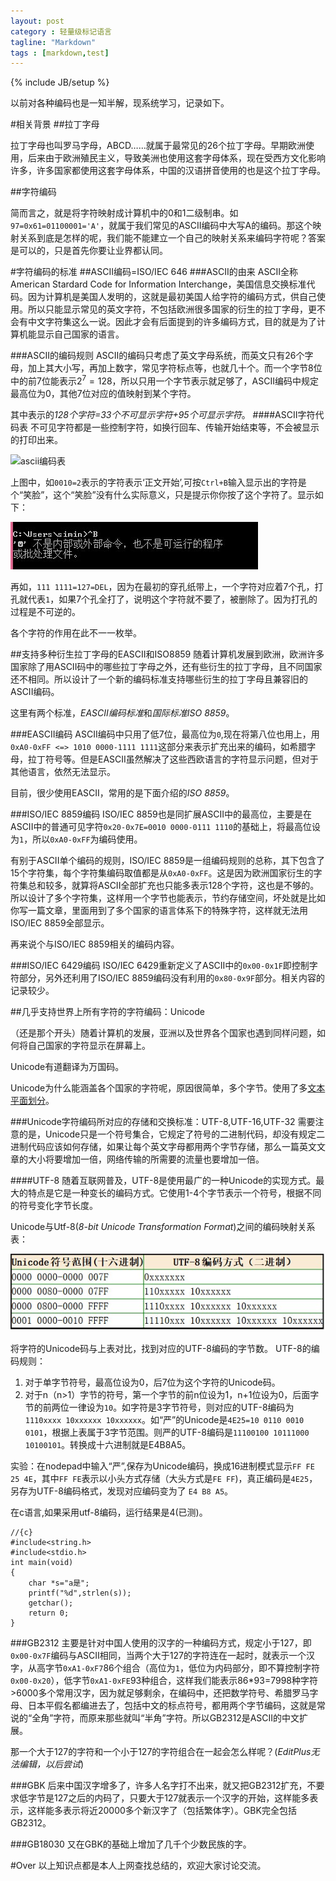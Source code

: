 ```yaml
---
layout: post
category : 轻量级标记语言
tagline: "Markdown"
tags : [markdown,test]
---
```

{% include JB/setup %}

以前对各种编码也是一知半解，现系统学习，记录如下。

#相关背景
##拉丁字母

拉丁字母也叫罗马字母，ABCD……就属于最常见的26个拉丁字母。早期欧洲使用，后来由于欧洲殖民主义，导致美洲也使用这套字母体系，现在受西方文化影响许多，许多国家都使用这套字母体系，中国的汉语拼音使用的也是这个拉丁字母。

##字符编码

简而言之，就是将字符映射成计算机中的0和1二级制串。如`97=0x61=01100001='A'`，就属于我们常见的ASCII编码中大写A的编码。那这个映射关系到底是怎样的呢，我们能不能建立一个自己的映射关系来编码字符呢？答案是可以的，只是首先你要让业界都认同。

#字符编码的标准
##ASCII编码=ISO/IEC 646
###ASCII的由来
ASCII全称American Stardard Code for Information Interchange，美国信息交换标准代码。因为计算机是美国人发明的，这就是最初美国人给字符的编码方式，供自己使用。所以只能显示常见的英文字符，不包括欧洲很多国家的衍生的拉丁字母，更不会有中文字符集这么一说。因此才会有后面提到的许多编码方式，目的就是为了计算机能显示自己国家的语言。

###ASCII的编码规则
ASCII的编码只考虑了英文字母系统，而英文只有26个字母，加上其大小写，再加上数字，常见字符标点等，也就几十个。而一个字节8位中的前7位能表示$2^7=128$，所以只用一个字节表示就足够了，ASCII编码中规定最高位为0，其他7位对应的值映射到某个字符。

其中表示的*128个字符=33个不可显示字符+95个可显示字符*。
####ASCII字符代码表
不可见字符都是一些控制字符，如换行回车、传输开始结束等，不会被显示的打印出来。

![ascii编码表](http://baike.baidu.com/picture/15482/15482/0/8759287a5e913f8b2e73b3a9?fr=lemma&ct=single#aid=0&pic=8759287a5e913f8b2e73b3a9)

上图中，如`0010=2`表示的字符表示‘正文开始’,可按`Ctrl+B`输入显示出的字符是个“笑脸”，这个“笑脸”没有什么实际意义，只是提示你你按了这个字符了。显示如下：

![ascii输入字符](/img/ascii输入字符.jpg)

再如，`111 1111=127=DEL`，因为在最初的穿孔纸带上，一个字符对应着7个孔，打孔就代表`1`，如果7个孔全打了，说明这个字符就不要了，被删除了。因为打孔的过程是不可逆的。

各个字符的作用在此不一一枚举。

##支持多种衍生拉丁字母的EASCII和ISO8859
随着计算机发展到欧洲，欧洲许多国家除了用ASCII码中的哪些拉丁字母之外，还有些衍生的拉丁字母，且不同国家还不相同。所以设计了一个新的编码标准支持哪些衍生的拉丁字母且兼容旧的ASCII编码。

这里有两个标准，*EASCII编码标准*和*国际标准ISO 8859*。

###EASCII编码
ASCII编码中只用了低7位，最高位为`0`,现在将第八位也用上，用`0xA0-0xFF <=> 1010 0000-1111 1111`这部分来表示扩充出来的编码，如希腊字母，拉丁符号等。但是EASCII虽然解决了这些西欧语言的字符显示问题，但对于其他语言，依然无法显示。

目前，很少使用EASCII，常用的是下面介绍的*ISO 8859*。

###ISO/IEC 8859编码
ISO/IEC 8859也是同扩展ASCII中的最高位，主要是在ASCII中的普通可见字符`0x20-0x7E=0010 0000-0111 1110`的基础上，将最高位设为`1`，所以`0xA0-0xFF`为编码使用。

有别于ASCII单个编码的规则，ISO/IEC 8859是一组编码规则的总称，其下包含了15个字符集，每个字符集编码取值都是从`0xA0-0xFF`。这是因为欧洲国家衍生的字符集总和较多，就算将ASCII全部扩充也只能多表示128个字符，这也是不够的。所以设计了多个字符集，这样用一个字节也能表示，节约存储空间，坏处就是比如你写一篇文章，里面用到了多个国家的语言体系下的特殊字符，这样就无法用ISO/IEC 8859全部显示。

再来说个与ISO/IEC 8859相关的编码内容。

###ISO/IEC 6429编码
ISO/IEC 6429重新定义了ASCII中的`0x00-0x1F`即控制字符部分，另外还利用了ISO/IEC 8859编码没有利用的`0x80-0x9F`部分。相关内容的记录较少。

##几乎支持世界上所有字符的字符编码：Unicode

（还是那个开头）随着计算机的发展，亚洲以及世界各个国家也遇到同样问题，如何将自己国家的字符显示在屏幕上。

Unicode有道翻译为万国码。

Unicode为什么能涵盖各个国家的字符呢，原因很简单，多个字节。使用了多[文本平面划分](http://baike.baidu.com/view/628163.htm)。

###Unicode字符编码所对应的存储和交换标准：UTF-8,UTF-16,UTF-32
需要注意的是，Unicode只是一个符号集合，它规定了符号的二进制代码，却没有规定二进制代码应该如何存储，如果让每个英文字母都用两个字节存储，那么一篇英文文章的大小将要增加一倍，网络传输的所需要的流量也要增加一倍。

####UTF-8
随着互联网普及，UTF-8是使用最广的一种Unicode的实现方式。最大的特点是它是一种变长的编码方式。它使用1-4个字节表示一个符号，根据不同的符号变化字节长度。

Unicode与Utf-8(*8-bit Unicode Transformation Format*)之间的编码映射关系表：

![映射表](/img/unicode-utf-8.jpg)

将字符的Unicode码与上表对比，找到对应的UTF-8编码的字节数。
UTF-8的编码规则：
	
1. 对于单字节符号，最高位设为0，后7位为这个字符的Unicode码。
2. 对于n（n>1）字节的符号，第一个字节的前n位设为1，n+1位设为0，后面字节的前两位一律设为`10`。如字符是3字节符号，则对应的UTF-8编码为`1110xxxx 10xxxxxx 10xxxxxx`。如“严”的Unicode是`4E25=10 0110 0010 0101`，根据上表属于3字节范围。则严的UTF-8编码是`11100100 10111000 10100101`。转换成十六进制就是E4B8A5。

实验：在nodepad中输入“严”,保存为Unicode编码，换成16进制模式显示`FF FE 25 4E`，其中`FF FE`表示以小头方式存储（大头方式是`FE FF`)，真正编码是`4E25`，另存为UTF-8编码格式，发现对应编码变为了
`E4 B8 A5`。

在c语言,如果采用utf-8编码，运行结果是4(已测)。

	//{c}
	#include<string.h>
	#include<stdio.h>
	int main(void)
	{
		char *s="a是";
		printf("%d",strlen(s));
		getchar();
		return 0;
	}

###GB2312
主要是针对中国人使用的汉字的一种编码方式，规定小于127，即`0x00-0x7F`编码与ASCII相同，当两个大于127的字符连在一起时，就表示一个汉字，从高字节`0xA1-0xF7`86个组合（高位为`1`，低位为内码部分，即不算控制字符`0x00-0x20`），低字节`0xA1-0xFE`93种组合，这样我们能表示86*93=7998种字符>6000多个常用汉字，因为就足够剩余，在编码中，还把数学符号、希腊罗马字母、日本平假名都编进去了，包括中文的标点符号，都用两个字节编码，这就是常说的“全角”字符，而原来那些就叫“半角”字符。所以GB2312是ASCII的中文扩展。

那一个大于127的字符和一个小于127的字符组合在一起会怎么样呢？(*EditPlus无法编辑，以后尝试*)

###GBK
后来中国汉字增多了，许多人名字打不出来，就又把GB2312扩充，不要求低字节是127之后的内码了，只要大于127就表示一个汉字的开始，这样能多表示，这样能多表示将近20000多个新汉字了（包括繁体字）。GBK完全包括GB2312。

###GB18030
又在GBK的基础上增加了几千个少数民族的字。

#Over
以上知识点都是本人上网查找总结的，欢迎大家讨论交流。
